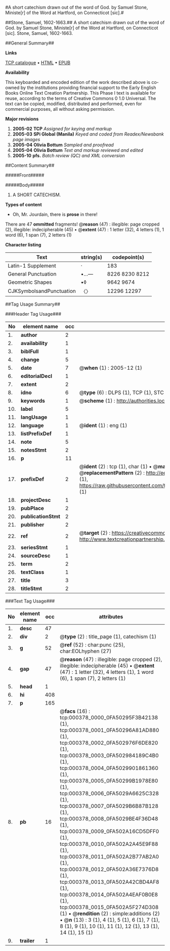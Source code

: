#A short catechism drawn out of the word of God. by Samuel Stone, Ministe[r] of the Word at Hartford, on Connecticot [sic].#

##Stone, Samuel, 1602-1663.##
A short catechism drawn out of the word of God. by Samuel Stone, Ministe[r] of the Word at Hartford, on Connecticot [sic].
Stone, Samuel, 1602-1663.

##General Summary##

**Links**

[TCP catalogue](http://www.ota.ox.ac.uk/tcp/)  • 
[HTML](http://tei.it.ox.ac.uk/tcp/Texts-HTML/free/N00/N00301.html)  • 
[EPUB](http://tei.it.ox.ac.uk/tcp/Texts-EPUB/free/N00/N00301.epub)

**Availability**

This keyboarded and encoded edition of the
	       work described above is co-owned by the institutions
	       providing financial support to the Early English Books
	       Online Text Creation Partnership. This Phase I text is
	       available for reuse, according to the terms of Creative
	       Commons 0 1.0 Universal. The text can be copied,
	       modified, distributed and performed, even for
	       commercial purposes, all without asking permission.

**Major revisions**

1. __2005-02__ __TCP__ *Assigned for keying and markup*
1. __2005-03__ __SPi Global (Manila)__ *Keyed and coded from Readex/Newsbank page images*
1. __2005-04__ __Olivia Bottum__ *Sampled and proofread*
1. __2005-04__ __Olivia Bottum__ *Text and markup reviewed and edited*
1. __2005-10__ __pfs.__ *Batch review (QC) and XML conversion*

##Content Summary##

#####Front#####

#####Body#####

1. A SHORT CATECHISM.

**Types of content**

  * Oh, Mr. Jourdain, there is **prose** in there!

There are 47 **ommitted** fragments! 
 @__reason__ (47) : illegible: page cropped (2), illegible: indecipherable (45)  •  @__extent__ (47) : 1 letter (32), 4 letters (1), 1 word (6), 1 span (7), 2 letters (1)

**Character listing**


|Text|string(s)|codepoint(s)|
|---|---|---|
|Latin-1 Supplement|·|183|
|General Punctuation|•…—|8226 8230 8212|
|Geometric Shapes|▪◊|9642 9674|
|CJKSymbolsandPunctuation|〈〉|12296 12297|

##Tag Usage Summary##

###Header Tag Usage###

|No|element name|occ|attributes|
|---|---|---|---|
|1.|__author__|2||
|2.|__availability__|1||
|3.|__biblFull__|1||
|4.|__change__|5||
|5.|__date__|7| @__when__ (1) : 2005-12 (1)|
|6.|__editorialDecl__|1||
|7.|__extent__|2||
|8.|__idno__|6| @__type__ (6) : DLPS (1), TCP (1), STC (1), NOTIS (1), IMAGE-SET (1), EVANS-CITATION (1)|
|9.|__keywords__|1| @__scheme__ (1) : http://authorities.loc.gov/ (1)|
|10.|__label__|5||
|11.|__langUsage__|1||
|12.|__language__|1| @__ident__ (1) : eng (1)|
|13.|__listPrefixDef__|1||
|14.|__note__|5||
|15.|__notesStmt__|2||
|16.|__p__|11||
|17.|__prefixDef__|2| @__ident__ (2) : tcp (1), char (1)  •  @__matchPattern__ (2) : ([0-9\-]+):([0-9IVX]+) (1), (.+) (1)  •  @__replacementPattern__ (2) : http://eebo.chadwyck.com/downloadtiff?vid=$1&page=$2 (1), https://raw.githubusercontent.com/textcreationpartnership/Texts/master/tcpchars.xml#$1 (1)|
|18.|__projectDesc__|1||
|19.|__pubPlace__|2||
|20.|__publicationStmt__|2||
|21.|__publisher__|2||
|22.|__ref__|2| @__target__ (2) : https://creativecommons.org/publicdomain/zero/1.0/ (1), http://www.textcreationpartnership.org/docs/. (1)|
|23.|__seriesStmt__|1||
|24.|__sourceDesc__|1||
|25.|__term__|2||
|26.|__textClass__|1||
|27.|__title__|3||
|28.|__titleStmt__|2||


###Text Tag Usage###

|No|element name|occ|attributes|
|---|---|---|---|
|1.|__desc__|47||
|2.|__div__|2| @__type__ (2) : title_page (1), catechism (1)|
|3.|__g__|52| @__ref__ (52) : char:punc (25), char:EOLhyphen (27)|
|4.|__gap__|47| @__reason__ (47) : illegible: page cropped (2), illegible: indecipherable (45)  •  @__extent__ (47) : 1 letter (32), 4 letters (1), 1 word (6), 1 span (7), 2 letters (1)|
|5.|__head__|1||
|6.|__hi__|408||
|7.|__p__|165||
|8.|__pb__|16| @__facs__ (16) : tcp:000378_0000_0FA50295F3B42138 (1), tcp:000378_0001_0FA50296A81AD880 (1), tcp:000378_0002_0FA502976F6DE820 (1), tcp:000378_0003_0FA502984189C4B0 (1), tcp:000378_0004_0FA5029901861360 (1), tcp:000378_0005_0FA50299B1978E80 (1), tcp:000378_0006_0FA5029A6625C328 (1), tcp:000378_0007_0FA5029B6B87B128 (1), tcp:000378_0008_0FA5029BE4F36D48 (1), tcp:000378_0009_0FA502A16CD5DFF0 (1), tcp:000378_0010_0FA502A2A45E9F88 (1), tcp:000378_0011_0FA502A2B77AB2A0 (1), tcp:000378_0012_0FA502A36E7376D8 (1), tcp:000378_0013_0FA502A42CBD4AF8 (1), tcp:000378_0014_0FA502A4EAF0B0E8 (1), tcp:000378_0015_0FA502A5F274D308 (1)  •  @__rendition__ (2) : simple:additions (2)  •  @__n__ (13) : 3 (1), 4 (1), 5 (1), 6 (1), 7 (1), 8 (1), 9 (1), 10 (1), 11 (1), 12 (1), 13 (1), 14 (1), 15 (1)|
|9.|__trailer__|1||
